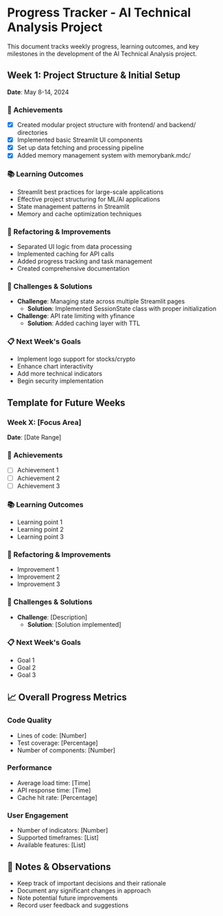# Progress Tracker - AI Technical Analysis Project

This document tracks weekly progress, learning outcomes, and key milestones in the development of the AI Technical Analysis project.

## Week 1: Project Structure & Initial Setup
**Date**: May 8-14, 2024

### 🎯 Achievements
- [x] Created modular project structure with frontend/ and backend/ directories
- [x] Implemented basic Streamlit UI components
- [x] Set up data fetching and processing pipeline
- [x] Added memory management system with memorybank.mdc/

### 📚 Learning Outcomes
- Streamlit best practices for large-scale applications
- Effective project structuring for ML/AI applications
- State management patterns in Streamlit
- Memory and cache optimization techniques

### 🔄 Refactoring & Improvements
- Separated UI logic from data processing
- Implemented caching for API calls
- Added progress tracking and task management
- Created comprehensive documentation

### 🐛 Challenges & Solutions
- **Challenge**: Managing state across multiple Streamlit pages
  - **Solution**: Implemented SessionState class with proper initialization
- **Challenge**: API rate limiting with yfinance
  - **Solution**: Added caching layer with TTL

### 📋 Next Week's Goals
- Implement logo support for stocks/crypto
- Enhance chart interactivity
- Add more technical indicators
- Begin security implementation

## Template for Future Weeks

### Week X: [Focus Area]
**Date**: [Date Range]

### 🎯 Achievements
- [ ] Achievement 1
- [ ] Achievement 2
- [ ] Achievement 3

### 📚 Learning Outcomes
- Learning point 1
- Learning point 2
- Learning point 3

### 🔄 Refactoring & Improvements
- Improvement 1
- Improvement 2
- Improvement 3

### 🐛 Challenges & Solutions
- **Challenge**: [Description]
  - **Solution**: [Solution implemented]

### 📋 Next Week's Goals
- Goal 1
- Goal 2
- Goal 3

## 📈 Overall Progress Metrics

### Code Quality
- Lines of code: [Number]
- Test coverage: [Percentage]
- Number of components: [Number]

### Performance
- Average load time: [Time]
- API response time: [Time]
- Cache hit rate: [Percentage]

### User Engagement
- Number of indicators: [Number]
- Supported timeframes: [List]
- Available features: [List]

## 📝 Notes & Observations
- Keep track of important decisions and their rationale
- Document any significant changes in approach
- Note potential future improvements
- Record user feedback and suggestions 